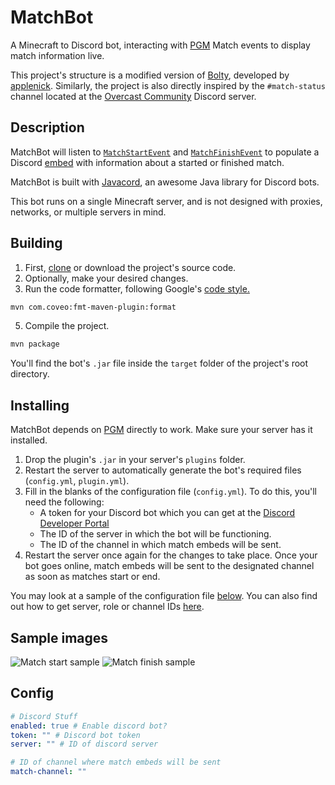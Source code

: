 # MatchBot
A Minecraft to Discord bot, interacting with [PGM](https://github.com/PGMDev/PGM/) Match events to display match information live.

This project's structure is a modified version of [Bolty](https://github.com/applenick/Bolty), developed by [applenick](https://github.com/applenick). Similarly, the project is also directly inspired by the `#match-status` channel located at the [Overcast Community](https://oc.tc) Discord server.

## Description

MatchBot will listen to [`MatchStartEvent`](https://github.com/PGMDev/PGM/blob/dev/core/src/main/java/tc/oc/pgm/api/match/event/MatchStartEvent.java) and [`MatchFinishEvent`](https://github.com/PGMDev/PGM/blob/dev/core/src/main/java/tc/oc/pgm/api/match/event/MatchFinishEvent.java) to populate a Discord [embed](https://javacord.org/wiki/basic-tutorials/embeds.html#creating-an-embed) with information about a started or finished match.

MatchBot is built with [Javacord](https://javacord.org/), an awesome Java library for Discord bots.

This bot runs on a single Minecraft server, and is not designed with proxies, networks, or multiple servers in mind.

## Building

1. First, [clone](https://docs.github.com/en/repositories/creating-and-managing-repositories/cloning-a-repository) or download the project's source code.
2. Optionally, make your desired changes.
3. Run the code formatter, following Google's [code style.](https://google.github.io/styleguide/javaguide.html)
```bash
mvn com.coveo:fmt-maven-plugin:format
```
5. Compile the project.
```bash
mvn package
```

You'll find the bot's `.jar` file inside the `target` folder of the project's root directory.

## Installing

MatchBot depends on [PGM](https://github.com/PGMDev/PGM/) directly to work. Make sure your server has it installed.

1. Drop the plugin's `.jar` in your server's `plugins` folder.
2. Restart the server to automatically generate the bot's required files (`config.yml`, `plugin.yml`).
3. Fill in the blanks of the configuration file (`config.yml`). To do this, you'll need the following:
    - A token for your Discord bot which you can get at the [Discord Developer Portal](https://discord.com/developers/docs)
    - The ID of the server in which the bot will be functioning.
    - The ID of the channel in which match embeds will be sent.
4. Restart the server once again for the changes to take place. Once your bot goes online, match embeds will be sent to the designated channel as soon as matches start or end.

You may look at a sample of the configuration file [below](https://github.com/TBG1000/MatchBot#config).
You can also find out how to get server, role or channel IDs [here](https://support.discord.com/hc/en-us/articles/206346498-Where-can-I-find-my-User-Server-Message-ID).


## Sample images
![Match start sample](https://i.imgur.com/JsbQFDV.png)
![Match finish sample](https://i.imgur.com/N5bG46T.png)

## Config
    
```yaml
# Discord Stuff
enabled: true # Enable discord bot?
token: "" # Discord bot token
server: "" # ID of discord server

# ID of channel where match embeds will be sent
match-channel: ""
```

